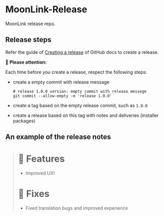 # MoonLink-Release
MoonLink release repo.

## Release steps 

Refer the guide of [Creating a release](https://docs.github.com/en/repositories/releasing-projects-on-github/managing-releases-in-a-repository#creating-a-release) of GitHub docs to create a release.

:rotating_light: **Please attention:**

Each time before you create a release, respect the following steps:
- create a empty commit with release message 

  ```
  # release 1.0.0 version: empty commit with release messege
  git commit --allow-empty -m 'release 1.0.0' 
  ```
- create a tag based on the empty release commit, such as `1.0.0`

- create a release based on this tag with notes and deliveries (installer packages)


## An example of the release notes

> # 🚀 Features
> - Improved UX!
>
> # 🐛 Fixes
> - Fixed translation bugs and improved experience

